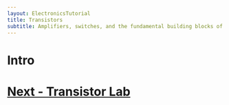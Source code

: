 ```yaml
---
layout: ElectronicsTutorial
title: Transistors
subtitle: Amplifiers, switches, and the fundamental building blocks of modern electronics.
---
```


# Intro


# [Next - Transistor Lab](../Transistor_Lab)